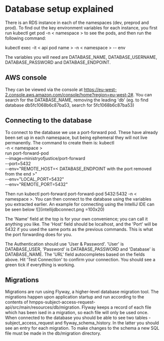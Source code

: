 # Database setup explained

There is an RDS instance in each of the namespaces (dev, preprod and prod).
To find out the key environment variables for each instance, you first run kubectl get pod -n < namespace > to see the pods, and then run the following command:

kubectl exec -it < api pod name > -n < namespace > -- env

The variables you will need are DATABASE_NAME, DATABASE_USERNAME, DATABASE_PASSWORD and DATABASE_ENDPOINT.

## AWS console
They can be viewed via the console at https://eu-west-2.console.aws.amazon.com/console/home?region=eu-west-2#. You can search for the DATABASE_NAME, removing the leading 'db' (eg. to find database db5fc1068b6c87ba53, search for 5fc1068b6c87ba53)

## Connecting to the database
To connect to the database we use a port-forward pod. These have already been set up in each namespace, but being ephemeral they will not live permanently. The command to create them is:
kubectl \
  -n < namespace > \
  run port-forward-pod \
  --image=ministryofjustice/port-forward \
  --port=5432 \
  --env="REMOTE_HOST=< DATABASE_ENDPOINT with the port removed from the end >" \
  --env="LOCAL_PORT=5432" \
  --env="REMOTE_PORT=5432"

Then run kubectl port-forward port-forward-pod 5432:5432 -n < namespace >.
You can then connect to the database using the variables you extracted earlier.
An example for connecting using the IntelliJ IDE can be seen below
![](intellijdbconnect.png =100x20)

The 'Name' field at the top is for your own convenience; you can call it anything you like.
The 'Host' field should be localhost, and the 'Port' will be 5432 if you used the same ports as the previous commands. This is what the port forwarding does for you.

The Authentication should use 'User & Password'. 'User' is DATABASE_USER, 'Password' is DATABASE_PASSWORD and 'Database' is DATABASE_NAME. The 'URL' field autocompletes based on the fields above.
Hit 'Test Connection' to confirm your connection. You should see a green tick if everything is working.

## Migrations
Migrations are run using Flyway, a higher-level database migration tool. The migrations happen upon application startup and run according to the contents of hmpps-subject-access-request-api/src/main/resources/db/migration. Flyway keeps a record of each file which has been ised in a migration, so each file will only be used once. When connected to the database you should be able to see two tables - subject_access_request and flyway_schema_history. In the latter you should see an entry for each migration. To make changes to the schema a new SQL file must be made in the db/migration directory. 